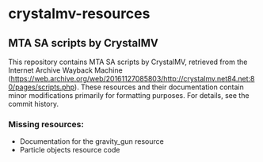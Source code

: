 # crystalmv-resources

## MTA SA scripts by CrystalMV

This repository contains MTA SA scripts by CrystalMV, retrieved from the Internet Archive Wayback Machine (https://web.archive.org/web/20161127085803/http://crystalmv.net84.net:80/pages/scripts.php). These resources and their documentation contain minor modifications primarily for formatting purposes. For details, see the commit history.

### Missing resources:
* Documentation for the gravity_gun resource
* Particle objects resource code
